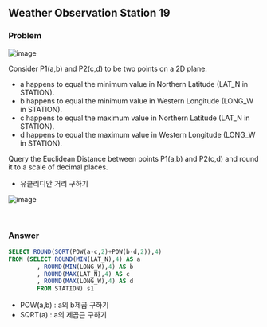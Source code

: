 ## Weather Observation Station 19

### Problem
![image](https://user-images.githubusercontent.com/84497369/182013647-983e5b10-97d3-4599-bdb9-23e66efcc2ef.png)

Consider P1(a,b) and P2(c,d) to be two points on a 2D plane.

- a happens to equal the minimum value in Northern Latitude (LAT_N in STATION).
- b happens to equal the minimum value in Western Longitude (LONG_W in STATION).
- c happens to equal the maximum value in Northern Latitude (LAT_N in STATION).
- d happens to equal the maximum value in Western Longitude (LONG_W in STATION).

Query the  Euclidean Distance between points P1(a,b) and P2(c,d) and round it to a scale of decimal places.


- 유클리디안 거리 구하기

![image](https://user-images.githubusercontent.com/84497369/182013689-a0b4942c-270e-4b98-b949-1200412833ce.png)

<br>

### Answer
```sql
SELECT ROUND(SQRT(POW(a-c,2)+POW(b-d,2)),4)
FROM (SELECT ROUND(MIN(LAT_N),4) AS a
        , ROUND(MIN(LONG_W),4) AS b
        , ROUND(MAX(LAT_N),4) AS c
        , ROUND(MAX(LONG_W),4) AS d
        FROM STATION) s1
```        
  
  
- POW(a,b) : a의 b제곱 구하기
- SQRT(a) : a의 제곱근 구하기
  
  
